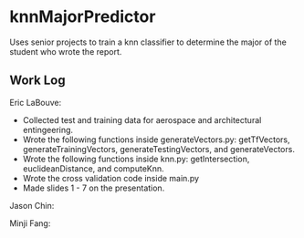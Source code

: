 # knnMajorPredictor
Uses senior projects to train a knn classifier to determine the major of the student who wrote the report.

## Work Log
Eric LaBouve:
- Collected test and training data for aerospace and architectural entingeering.
- Wrote the following functions inside generateVectors.py: getTfVectors, generateTrainingVectors, generateTestingVectors, and generateVectors.
- Wrote the following functions inside knn.py: getIntersection, euclideanDistance, and computeKnn.
- Wrote the cross validation code inside main.py
- Made slides 1 - 7 on the presentation.

Jason Chin:


Minji Fang:

